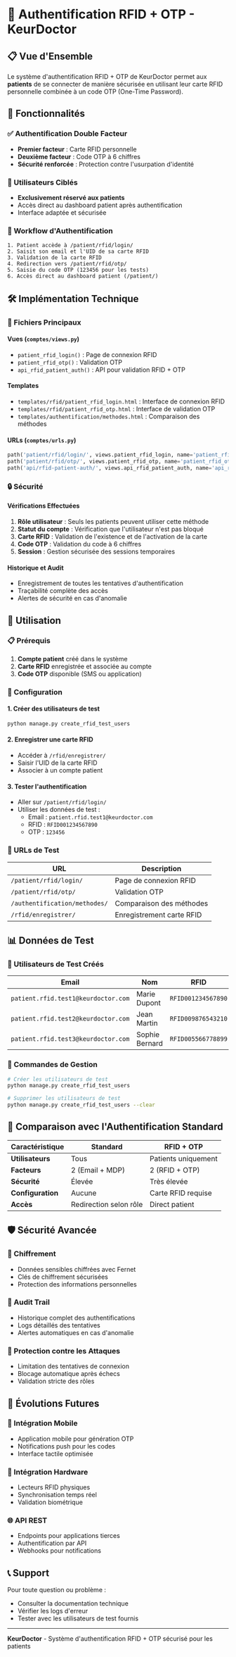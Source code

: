 # 🔐 Authentification RFID + OTP - KeurDoctor

## 📋 Vue d'Ensemble

Le système d'authentification RFID + OTP de KeurDoctor permet aux **patients** de se connecter de manière sécurisée en utilisant leur carte RFID personnelle combinée à un code OTP (One-Time Password).

## 🎯 Fonctionnalités

### ✅ Authentification Double Facteur
- **Premier facteur** : Carte RFID personnelle
- **Deuxième facteur** : Code OTP à 6 chiffres
- **Sécurité renforcée** : Protection contre l'usurpation d'identité

### 👥 Utilisateurs Ciblés
- **Exclusivement réservé aux patients**
- Accès direct au dashboard patient après authentification
- Interface adaptée et sécurisée

### 🔄 Workflow d'Authentification

```
1. Patient accède à /patient/rfid/login/
2. Saisit son email et l'UID de sa carte RFID
3. Validation de la carte RFID
4. Redirection vers /patient/rfid/otp/
5. Saisie du code OTP (123456 pour les tests)
6. Accès direct au dashboard patient (/patient/)
```

## 🛠️ Implémentation Technique

### 📁 Fichiers Principaux

#### Vues (`comptes/views.py`)
- `patient_rfid_login()` : Page de connexion RFID
- `patient_rfid_otp()` : Validation OTP
- `api_rfid_patient_auth()` : API pour validation RFID + OTP

#### Templates
- `templates/rfid/patient_rfid_login.html` : Interface de connexion RFID
- `templates/rfid/patient_rfid_otp.html` : Interface de validation OTP
- `templates/authentification/methodes.html` : Comparaison des méthodes

#### URLs (`comptes/urls.py`)
```python
path('patient/rfid/login/', views.patient_rfid_login, name='patient_rfid_login'),
path('patient/rfid/otp/', views.patient_rfid_otp, name='patient_rfid_otp'),
path('api/rfid-patient-auth/', views.api_rfid_patient_auth, name='api_rfid_patient_auth'),
```

### 🔒 Sécurité

#### Vérifications Effectuées
1. **Rôle utilisateur** : Seuls les patients peuvent utiliser cette méthode
2. **Statut du compte** : Vérification que l'utilisateur n'est pas bloqué
3. **Carte RFID** : Validation de l'existence et de l'activation de la carte
4. **Code OTP** : Validation du code à 6 chiffres
5. **Session** : Gestion sécurisée des sessions temporaires

#### Historique et Audit
- Enregistrement de toutes les tentatives d'authentification
- Traçabilité complète des accès
- Alertes de sécurité en cas d'anomalie

## 🚀 Utilisation

### 📋 Prérequis
1. **Compte patient** créé dans le système
2. **Carte RFID** enregistrée et associée au compte
3. **Code OTP** disponible (SMS ou application)

### 🔧 Configuration

#### 1. Créer des utilisateurs de test
```bash
python manage.py create_rfid_test_users
```

#### 2. Enregistrer une carte RFID
- Accéder à `/rfid/enregistrer/`
- Saisir l'UID de la carte RFID
- Associer à un compte patient

#### 3. Tester l'authentification
- Aller sur `/patient/rfid/login/`
- Utiliser les données de test :
  - Email : `patient.rfid.test1@keurdoctor.com`
  - RFID : `RFID001234567890`
  - OTP : `123456`

### 🎯 URLs de Test

| URL | Description |
|-----|-------------|
| `/patient/rfid/login/` | Page de connexion RFID |
| `/patient/rfid/otp/` | Validation OTP |
| `/authentification/methodes/` | Comparaison des méthodes |
| `/rfid/enregistrer/` | Enregistrement carte RFID |

## 📊 Données de Test

### 👥 Utilisateurs de Test Créés

| Email | Nom | RFID | OTP |
|-------|-----|------|-----|
| `patient.rfid.test1@keurdoctor.com` | Marie Dupont | `RFID001234567890` | `123456` |
| `patient.rfid.test2@keurdoctor.com` | Jean Martin | `RFID009876543210` | `123456` |
| `patient.rfid.test3@keurdoctor.com` | Sophie Bernard | `RFID005566778899` | `123456` |

### 🔧 Commandes de Gestion

```bash
# Créer les utilisateurs de test
python manage.py create_rfid_test_users

# Supprimer les utilisateurs de test
python manage.py create_rfid_test_users --clear
```

## 🔄 Comparaison avec l'Authentification Standard

| Caractéristique | Standard | RFID + OTP |
|-----------------|----------|-------------|
| **Utilisateurs** | Tous | Patients uniquement |
| **Facteurs** | 2 (Email + MDP) | 2 (RFID + OTP) |
| **Sécurité** | Élevée | Très élevée |
| **Configuration** | Aucune | Carte RFID requise |
| **Accès** | Redirection selon rôle | Direct patient |

## 🛡️ Sécurité Avancée

### 🔐 Chiffrement
- Données sensibles chiffrées avec Fernet
- Clés de chiffrement sécurisées
- Protection des informations personnelles

### 📝 Audit Trail
- Historique complet des authentifications
- Logs détaillés des tentatives
- Alertes automatiques en cas d'anomalie

### 🚫 Protection contre les Attaques
- Limitation des tentatives de connexion
- Blocage automatique après échecs
- Validation stricte des rôles

## 🔮 Évolutions Futures

### 📱 Intégration Mobile
- Application mobile pour génération OTP
- Notifications push pour les codes
- Interface tactile optimisée

### 🔗 Intégration Hardware
- Lecteurs RFID physiques
- Synchronisation temps réel
- Validation biométrique

### 🌐 API REST
- Endpoints pour applications tierces
- Authentification par API
- Webhooks pour notifications

## 📞 Support

Pour toute question ou problème :
- Consulter la documentation technique
- Vérifier les logs d'erreur
- Tester avec les utilisateurs de test fournis

---

**KeurDoctor** - Système d'authentification RFID + OTP sécurisé pour les patients 